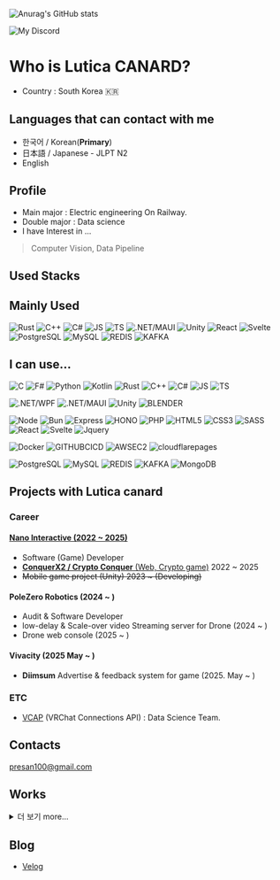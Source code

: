 ![Anurag's GitHub stats](https://github-readme-stats.vercel.app/api?username=LuticaCANARD&show_icons=true&theme=radical)

<!---
LuticaCANARD/LuticaCANARD is a ✨ special ✨ repository because its `README.md` (this file) appears on your GitHub profile.
You can click the Preview link to take a look at your changes.
--->

<!--
            Welcome to my Home!
            Here is my PAINFUL HOUSE
-->


![My Discord](https://discord-readme-badge.vercel.app/api?id=271515156578697217)

# Who is Lutica CANARD?
* Country : South Korea 🇰🇷     
## Languages that can contact with me
* 한국어 / Korean(**Primary**)
* 日本語 / Japanese - JLPT N2    
* English 

## Profile
- Main major : Electric engineering On Railway.
- Double major : Data science
- I have Interest in ...
> Computer Vision, Data Pipeline
## Used Stacks

## Mainly Used
![Rust](https://img.shields.io/badge/rust-000000?style=for-the-badge&logo=rust&logoColor=white)
![C++](https://img.shields.io/badge/C++-00599C?style=for-the-badge&logo=C%2B%2B&logoColor=white)
![C#](https://img.shields.io/badge/C%23%0A-512BD4?style=for-the-badge&logo=.NET&logoColor=white)
![JS](https://img.shields.io/badge/JavaScript-F7DF1E?style=for-the-badge&logo=Javascript&logoColor=000000)
![TS](https://img.shields.io/badge/TypeScript-3178C6?style=for-the-badge&logo=typescript&logoColor=white)
![.NET/MAUI](https://img.shields.io/badge/.NET-MAUI-512BD4?style=for-the-badge&logo=.NET&logoColor=white)
![Unity](https://img.shields.io/badge/Unity-000000?style=for-the-badge&logo=Unity&logoColor=white)
![React](https://img.shields.io/badge/React-61DAFB?style=for-the-badge&logo=React&logoColor=000000)
![Svelte](https://img.shields.io/badge/Svelte-FF3E00?style=for-the-badge&logo=Svelte&logoColor=white)
![PostgreSQL](https://img.shields.io/badge/postgresql-4169E1?style=for-the-badge&logo=postgresql&logoColor=white)
![MySQL](https://img.shields.io/badge/MySQL-4479A1?style=for-the-badge&logo=MySQL&logoColor=white)
![REDIS](https://img.shields.io/badge/Redis-DC382D?style=for-the-badge&logo=redis&logoColor=white)
![KAFKA](https://img.shields.io/badge/KAFKA-231F20?style=for-the-badge&logo=apachekafka&logoColor=white)

## I can use...
<!--Div of Formal Language.-->
![C](https://img.shields.io/badge/C-A8B9CC?style=for-the-badge&logo=C&logoColor=white)
![F#](https://img.shields.io/badge/fsharp-378BBA?style=for-the-badge&logo=fsharp&logoColor=white)
![Python](https://img.shields.io/badge/Python-3776AB?style=for-the-badge&logo=Python&logoColor=white)
![Kotlin](https://img.shields.io/badge/Kotlin-7F52FF?style=for-the-badge&logo=Kotlin&logoColor=white)
![Rust](https://img.shields.io/badge/rust-000000?style=for-the-badge&logo=rust&logoColor=white)
![C++](https://img.shields.io/badge/C++-00599C?style=for-the-badge&logo=C%2B%2B&logoColor=white)
![C#](https://img.shields.io/badge/C%23%0A-512BD4?style=for-the-badge&logo=.NET&logoColor=white)
![JS](https://img.shields.io/badge/JavaScript-F7DF1E?style=for-the-badge&logo=Javascript&logoColor=000000)
![TS](https://img.shields.io/badge/TypeScript-3178C6?style=for-the-badge&logo=typescript&logoColor=white)

<!--Div of Game dev.-->
![.NET/WPF](https://img.shields.io/badge/.NET-WPF-512BD4?style=for-the-badge&logo=.NET&logoColor=white)
![.NET/MAUI](https://img.shields.io/badge/.NET-MAUI-512BD4?style=for-the-badge&logo=.NET&logoColor=white)
![Unity](https://img.shields.io/badge/Unity-000000?style=for-the-badge&logo=Unity&logoColor=white)
![BLENDER](https://img.shields.io/badge/Blender-E87D0D?style=for-the-badge&logo=Blender&logoColor=white)
<!--Div of Web dev.-->
![Node](https://img.shields.io/badge/Node.js-339933?style=for-the-badge&logo=Node.js&logoColor=white)
![Bun](https://img.shields.io/badge/Bun-000000?style=for-the-badge&logo=Bun&logoColor=white)
![Express](https://img.shields.io/badge/Express-000000?style=for-the-badge&logo=express&logoColor=white)
![HONO](https://img.shields.io/badge/Hono-E36002?style=for-the-badge&logo=Hono&logoColor=white)
![PHP](https://img.shields.io/badge/PHP-777BB4?style=for-the-badge&logo=PHP&logoColor=white)
![HTML5](https://img.shields.io/badge/HTML-E34F26?style=for-the-badge&logo=HTML5&logoColor=white)
![CSS3](https://img.shields.io/badge/CSS-1572B6?style=for-the-badge&logo=CSS3&logoColor=white)
![SASS](https://img.shields.io/badge/SASS-CC6699?style=for-the-badge&logo=SASS&logoColor=white)
![React](https://img.shields.io/badge/React-61DAFB?style=for-the-badge&logo=React&logoColor=000000)
![Svelte](https://img.shields.io/badge/Svelte-FF3E00?style=for-the-badge&logo=Svelte&logoColor=white)
![Jquery](https://img.shields.io/badge/Jquery-0769AD?style=for-the-badge&logo=Jquery&logoColor=white)
<!--Div of DevOps.-->
![Docker](https://img.shields.io/badge/Docker-2496ED?style=for-the-badge&logo=docker&logoColor=white)
![GITHUBCICD](https://img.shields.io/badge/Github_Action-2088FF?style=for-the-badge&logo=GithubActions&logoColor=white)
![AWSEC2](https://img.shields.io/badge/amazon_ec2-FF9900?style=for-the-badge&logo=amazonec2&logoColor=000000)
![cloudflarepages](https://img.shields.io/badge/cloudflare_pages-F38020?style=for-the-badge&logo=cloudflarepages&logoColor=white)
<!--Div DBA.-->
![PostgreSQL](https://img.shields.io/badge/postgresql-4169E1?style=for-the-badge&logo=postgresql&logoColor=white)
![MySQL](https://img.shields.io/badge/MySQL-4479A1?style=for-the-badge&logo=MySQL&logoColor=white)
![REDIS](https://img.shields.io/badge/Redis-DC382D?style=for-the-badge&logo=redis&logoColor=white)
![KAFKA](https://img.shields.io/badge/KAFKA-231F20?style=for-the-badge&logo=apachekafka&logoColor=white)
![MongoDB](https://img.shields.io/badge/MongoDB-47A248?style=for-the-badge&logo=mongodb&logoColor=white)

## Projects with Lutica canard 
### Career
#### [Nano Interactive (2022 ~ 2025)](https://www.nanoinc.co.kr/)
- Software (Game) Developer
- [**ConquerX2 / Crypto Conquer** (Web, Crypto game)](https://kr.conquerx2.com/) 2022 ~ 2025 
- ~~Mobile game project (Unity) 2023 ~  (Developing)~~

#### PoleZero Robotics (2024 ~ )
- Audit & Software Developer 
- low-delay & Scale-over video Streaming server for Drone (2024 ~ )
- Drone web console (2025 ~ )

#### Vivacity (2025 May ~ )
- **Diimsum** Advertise & feedback system for game (2025. May ~ )

### ETC
- [VCAP](https://www.itmedia.co.jp/news/articles/2306/20/news193.html) (VRChat Connections API) : Data Science Team.

## Contacts
<a href="mailto:presan100@gmail.com">presan100@gmail.com</a> 

## Works 
<details>
<summary>더 보기 more...</summary>

### Works by me (Published on github)
|Name|Link|Description|
|---|---|---|
|CanaRinLab_BackEnd|[https://github.com/LuticaCANARD/CanaRinLab_BackEnd]|Elysia.js로 만든 개인용 web server (rinAgent로 대체중)<br> Private web backend server that made with Elysia.js|
|LuticaSKID|[https://github.com/LuticaCANARD/LuticaSKID]|ILGPU를 사용한 F\#기반 이미지 편집 도구 |
|rs-ervice|[https://github.com/LuticaCANARD/rs-ervice]|Rust의 서비스 구조체 관리자 라이브러리|
|rinAgent|[https://github.com/LuticaCANARD/RinAgent]|개인 디스코드 봇을 함한 개인 서버|

### Works by me (NOT Published on github)
- VCAPI : Vrchat Survey System (On Server side & DB)

### Contribute
|Name|Link|Description|
|--|--|--|
|svelte/kit|[https://github.com/sveltejs/kit]|`index.html`내부에서 오타 발생시 동작하지 않은 사건 보고및 에러메시지 출력 추가 지원|
|Gemini-rs|[https://github.com/Shuflduf/gemini-rs]|function-call 및 google_ground 등 기능 추가|


</details>

## Blog
- [Velog](https://velog.io/@presan100/posts)
